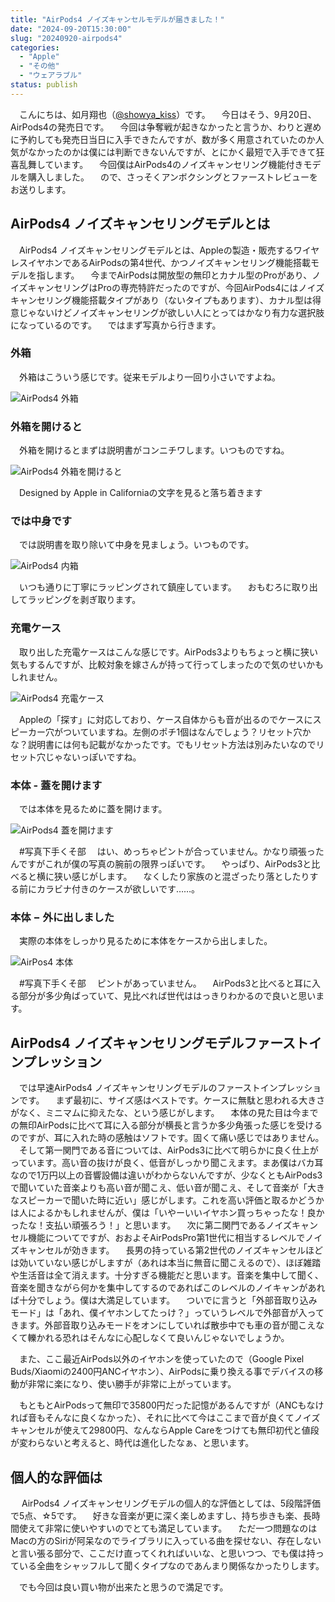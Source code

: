 ```yaml
---
title: "AirPods4 ノイズキャンセルモデルが届きました！"
date: "2024-09-20T15:30:00"
slug: "20240920-airpods4"
categories: 
  - "Apple"
  - "その他"
  - "ウェアラブル"
status: publish
---
```


　こんにちは、如月翔也（[@showya_kiss](https://twitter.com/showya_kiss)）です。
　今日はそう、9月20日、AirPods4の発売日です。
　今回は争奪戦が起きなかったと言うか、わりと遅めに予約しても発売日当日に入手できたんですが、数が多く用意されていたのか人気がなかったのかは僕には判断できないんですが、とにかく最短で入手できて狂喜乱舞しています。
　今回僕はAirPods4のノイズキャンセリング機能付きモデルを購入しました。
　ので、さっそくアンボクシングとファーストレビューをお送りします。

## AirPods4 ノイズキャンセリングモデルとは

　AirPods4 ノイズキャンセリングモデルとは、Appleの製造・販売するワイヤレスイヤホンであるAirPodsの第4世代、かつノイズキャンセリング機能搭載モデルを指します。
　今までAirPodsは開放型の無印とカナル型のProがあり、ノイズキャンセリングはProの専売特許だったのですが、今回AirPods4にはノイズキャンセリング機能搭載タイプがあり（ないタイプもあります）、カナル型は得意じゃないけどノイズキャンセリングが欲しい人にとってはかなり有力な選択肢になっているのです。
　ではまず写真から行きます。

### 外箱

　外箱はこういう感じです。従来モデルより一回り小さいですよね。

![AirPods4 外箱](img/AirPods4-001.jpg)

### 外箱を開けると

　外箱を開けるとまずは説明書がコンニチワします。いつものですね。

![AirPods4 外箱を開けると](img/AirPods4-002.jpg)

　Designed by Apple in Californiaの文字を見ると落ち着きます

### では中身です

　では説明書を取り除いて中身を見ましょう。いつものです。

![AirPods4 内箱](img/AirPods4-003.jpg)

　いつも通りに丁寧にラッピングされて鎮座しています。
　おもむろに取り出してラッピングを剥ぎ取ります。

### 充電ケース

　取り出した充電ケースはこんな感じです。AirPods3よりもちょっと横に狭い気もするんですが、比較対象を嫁さんが持って行ってしまったので気のせいかもしれません。

![AirPods4 充電ケース](img/AirPods4-004.jpg)

　Appleの「探す」に対応しており、ケース自体からも音が出るのでケースにスピーカー穴がついていますね。左側のポチ1個はなんでしょう？リセット穴かな？説明書には何も記載がなかったです。でもリセット方法は別みたいなのでリセット穴じゃないっぽいですね。

### 本体 - 蓋を開けます

　では本体を見るために蓋を開けます。

![AirPods4 蓋を開けます](img/AirPods4-005.jpg)

　\#写真下手くそ部
　はい、めっちゃピントが合っていません。かなり頑張ったんですがこれが僕の写真の腕前の限界っぽいです。
　やっぱり、AirPods3と比べると横に狭い感じがします。
　なくしたり家族のと混ざったり落としたりする前にカラビナ付きのケースが欲しいです……。

### 本体 − 外に出しました

　実際の本体をしっかり見るために本体をケースから出しました。

![AirPos4 本体](img/AirPos4-006.jpg)

　\#写真下手くそ部
　ピントがあっていません。
　AirPods3と比べると耳に入る部分が多少角ばっていて、見比べれば世代ははっきりわかるので良いと思います。

## AirPods4 ノイズキャンセリングモデルファーストインプレッション

　では早速AirPods4 ノイズキャンセリングモデルのファーストインプレッションです。
　まず最初に、サイズ感はベストです。ケースに無駄と思われる大きさがなく、ミニマムに抑えたな、という感じがします。
　本体の見た目は今までの無印AirPodsに比べて耳に入る部分が横長と言うか多少角張った感じを受けるのですが、耳に入れた時の感触はソフトです。固くて痛い感じではありません。
　そして第一関門である音については、AirPods3に比べて明らかに良く仕上がっています。高い音の抜けが良く、低音がしっかり聞こえます。まあ僕はバカ耳なので1万円以上の音響設備は違いがわからないんですが、少なくともAirPods3で聞いていた音楽よりも高い音が聞こえ、低い音が聞こえ、そして音楽が「大きなスピーカーで聞いた時に近い」感じがします。これを高い評価と取るかどうかは人によるかもしれませんが、僕は「いやーいいイヤホン買っちゃったな！良かったな！支払い頑張ろう！」と思います。
　次に第二関門であるノイズキャンセル機能についてですが、おおよそAirPodsPro第1世代に相当するレベルでノイズキャンセルが効きます。
　長男の持っている第2世代のノイズキャンセルほどは効いていない感じがしますが（あれは本当に無音に聞こえるので）、ほぼ雑踏や生活音は全て消えます。十分すぎる機能だと思います。音楽を集中して聞く、音楽を聞きながら何かを集中してするのであればこのレベルのノイキャンがあれば十分でしょう。僕は大満足しています。
　ついでに言うと「外部音取り込みモード」は「あれ、僕イヤホンしてたっけ？」っていうレベルで外部音が入ってきます。外部音取り込みモードをオンにしていれば散歩中でも車の音が聞こえなくて轢かれる恐れはそんなに心配しなくて良いんじゃないでしょうか。

　また、ここ最近AirPods以外のイヤホンを使っていたので（Google Pixel Buds/Xiaomiの2400円ANCイヤホン）、AirPodsに乗り換える事でデバイスの移動が非常に楽になり、使い勝手が非常に上がっています。

　もともとAirPodsって無印で35800円だった記憶があるんですが（ANCもなければ音もそんなに良くなかった）、それに比べて今はここまで音が良くてノイズキャンセルが使えて29800円、なんならApple Careをつけても無印初代と値段が変わらないと考えると、時代は進化したなぁ、と思います。

## 個人的な評価は

　 AirPods4 ノイズキャンセリングモデルの個人的な評価としては、5段階評価で5点、☆5です。
　好きな音楽が更に深く楽しめますし、持ち歩きも楽、長時間使えて非常に使いやすいのでとても満足しています。
　ただ一つ問題なのはMacの方のSiriが阿呆なのでライブラリに入っている曲を探せない、存在しないと言い張る部分で、ここだけ直ってくれればいいな、と思いつつ、でも僕は持っている全曲をシャッフルして聞くタイプなのであんまり関係なかったりします。

　でも今回は良い買い物が出来たと思うので満足です。